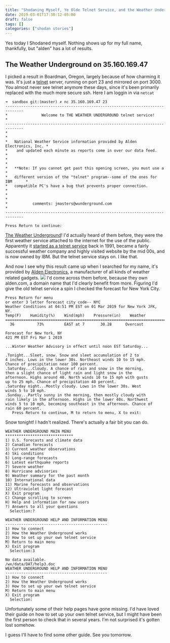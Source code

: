 ```yaml
---
title: "Shodaning Myself, Ye Olde Telnet Service, and the Weather Underground"
date: 2019-03-01T17:30:12-05:00
draft: false
tags: []
categories: ["shodan stories"]
---
```


Yes today I Shodaned myself. Nothing shows up for my full name, thankfully, but "alden" has a lot of results.

## The Weather Underground on 35.160.169.47
I picked a result in Boardman, Oregon, largely because of how charming it was. It's just a [telnet](https://en.wikipedia.org/wiki/Telnet) server, running on port 23 and mirrored on port 3000. You almost never see telnet anymore these days, since it's been primarily replaced with the much more secure ssh. Here I am loggin in via `netcat`
```
➜  sandbox git:(master) ✗ nc 35.160.169.47 23
------------------------------------------------------------------------------
*               Welcome to THE WEATHER UNDERGROUND telnet service!            *
------------------------------------------------------------------------------
*                                                                            *
*   National Weather Service information provided by Alden Electronics, Inc. *
*    and updated each minute as reports come in over our data feed.          *
*                                                                            *
*   **Note: If you cannot get past this opening screen, you must use a       *
*   different version of the "telnet" program--some of the ones for IBM      *
*   compatible PC's have a bug that prevents proper connection.              *
*                                                                            *
*           comments: jmasters@wunderground.com                              *
------------------------------------------------------------------------------

Press Return to continue:

```
[The Weather Underground](https://www.wunderground.com/)! I'd actually heard of them before, they were the first weather service attached to the internet for the use of the public. Apparently it [started as a telnet service](https://en.wikipedia.org/wiki/Weather_Underground_(weather_service)#History) back in 1991, became a fairly successful weather company and highly visited website by the mid 00s, and is now owned by IBM. But the telnet service stays on. I like that.

And now I see why this result came up when I searched for my name, it's provided by [Alden Electronics](http://www.alden.com/), a manufacturer of all kinds of weather related gadgets.
![](/images/100Days/Day57/aelectronics.png)
I'd come across them before, because they own alden.com, a domain name that I'd clearly benefit from more. Figuring I'd give the old telnet service a spin I checked the forecast for New York City.
```
Press Return for menu
or enter 3 letter forecast city code-- NYC
Weather Conditions at 04:51 PM EST on 01 Mar 2019 for New York JFK, NY.
Temp(F)    Humidity(%)    Wind(mph)    Pressure(in)    Weather
========================================================================
  36          73%         EAST at 7       30.28      Overcast

Forecast for New York, NY
421 PM EST Fri Mar 1 2019

...Winter Weather Advisory in effect until noon EST Saturday...

.Tonight...Sleet, snow. Snow and sleet accumulation of 2 to
4 inches. Lows in the lower 30s. Northeast winds 10 to 15 mph.
Chance of precipitation near 100 percent.
.Saturday...Cloudy. A chance of rain and snow in the morning,
then a slight chance of light rain and light snow in the
afternoon. Highs around 40. North winds 10 to 15 mph with gusts
up to 25 mph. Chance of precipitation 40 percent.
.Saturday night...Mostly cloudy. Lows in the lower 30s. West
winds 5 to 10 mph.
.Sunday...Partly sunny in the morning, then mostly cloudy with
rain likely in the afternoon. Highs in the lower 40s. Northwest
winds 5 to 10 mph, becoming southeast in the afternoon. Chance of
rain 60 percent.
   Press Return to continue, M to return to menu, X to exit:
```

Snow tonight! I hadn't realized. There's actually a fair bit you can do.

```
WEATHER UNDERGROUND MAIN MENU
******************************
1) U.S. forecasts and climate data
2) Canadian forecasts
3) Current weather observations
4) Ski conditions
5) Long-range forecasts
6) Latest earthquake reports
7) Severe weather
8) Hurricane advisories
9) Weather summary for the past month
10) International data
11) Marine forecasts and observations
12) Ultraviolet light forecast
X) Exit program
C) Change scrolling to screen
H) Help and information for new users
?) Answers to all your questions
  Selection:?

WEATHER UNDERGROUND HELP AND INFORMATION MENU
---------------------------------------------
1) How to connect
2) How the Weather Underground works
3) How to set up your own telnet service
M) Return to main menu
X) Exit program
  Selection:3

No data available.
/wx/data/DAT/help3.doc
WEATHER UNDERGROUND HELP AND INFORMATION MENU
---------------------------------------------
1) How to connect
2) How the Weather Underground works
3) How to set up your own telnet service
M) Return to main menu
X) Exit program
  Selection:
```
Unfortunately some of their help pages have gone missing. I'd have loved their guide on how to set up your own telnet service, but I might have been the first person to check that in several years. I'm not surprised it's gotten lost somehow.

I guess I'll have to find some other guide. See you tomorrow.

